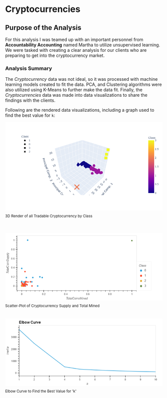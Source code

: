 # __Cryptocurrencies__

## __Purpose of the Analysis__

For this analysis I was teamed up with an important personnel from __Accountability Accounting__ named Martha to utilize unsupervised learning. We were tasked with creating a clear analysis for our clients who are preparing to get into the cryptocurrency market.

### __Analysis Summary__

The _Cryptocurrency_ data was not ideal, so it was processed with machine learning models created to fit the data. PCA, and Clustering algorithms were also utilized using K-Means to further make the data fit. Finally, the _Cryptocurrencies_ data was made into data visualizations to share the findings with the clients.

Following are the rendered data visualizations, including a graph used to find the best value for `k`:

![3D-cryptocurrency](Resources/3D_crypto.png)
<br><sub>3D Render of all Tradable Cryptocurrency by Class</sub>
<br>
<br>
<br>

![Scatter-Plot](Resources/scatter-plot.png)
<br><sub>Scatter-Plot of Cryptocurrency Supply and Total Mined</br>
<br>


![Elbow Curve to Find the Best Value for 'k'](Resources/elbow_curve.png)
<br><sub>Elbow Curve to Find the Best Value for 'k'</sub>
<br>
